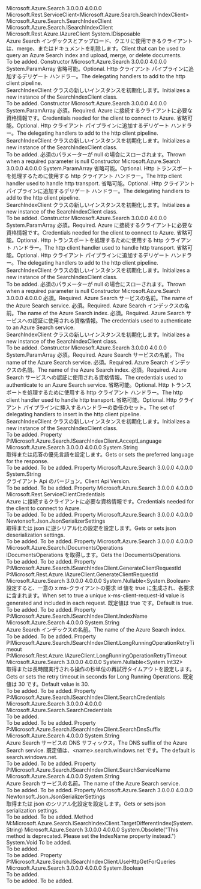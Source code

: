 <Type Name="SearchIndexClient" FullName="Microsoft.Azure.Search.SearchIndexClient">
  <TypeSignature Language="C#" Value="public class SearchIndexClient : Microsoft.Rest.ServiceClient&lt;Microsoft.Azure.Search.SearchIndexClient&gt;, IDisposable, Microsoft.Azure.Search.ISearchIndexClient, Microsoft.Rest.Azure.IAzureClient" />
  <TypeSignature Language="ILAsm" Value=".class public auto ansi beforefieldinit SearchIndexClient extends Microsoft.Rest.ServiceClient`1&lt;class Microsoft.Azure.Search.SearchIndexClient&gt; implements class Microsoft.Azure.Search.ISearchIndexClient, class Microsoft.Rest.Azure.IAzureClient, class System.IDisposable" />
  <TypeSignature Language="DocId" Value="T:Microsoft.Azure.Search.SearchIndexClient" />
  <TypeSignature Language="VB.NET" Value="Public Class SearchIndexClient&#xA;Inherits ServiceClient(Of SearchIndexClient)&#xA;Implements IAzureClient, IDisposable, ISearchIndexClient" />
  <TypeSignature Language="F#" Value="type SearchIndexClient = class&#xA;    inherit ServiceClient&lt;SearchIndexClient&gt;&#xA;    interface ISearchIndexClient&#xA;    interface IDisposable&#xA;    interface IAzureClient" />
  <AssemblyInfo>
    <AssemblyName>Microsoft.Azure.Search</AssemblyName>
    <AssemblyVersion>3.0.0.0</AssemblyVersion>
    <AssemblyVersion>4.0.0.0</AssemblyVersion>
  </AssemblyInfo>
  <Base>
    <BaseTypeName>Microsoft.Rest.ServiceClient&lt;Microsoft.Azure.Search.SearchIndexClient&gt;</BaseTypeName>
    <BaseTypeArguments>
      <BaseTypeArgument TypeParamName="!0">Microsoft.Azure.Search.SearchIndexClient</BaseTypeArgument>
    </BaseTypeArguments>
  </Base>
  <Interfaces>
    <Interface>
      <InterfaceName>Microsoft.Azure.Search.ISearchIndexClient</InterfaceName>
    </Interface>
    <Interface>
      <InterfaceName>Microsoft.Rest.Azure.IAzureClient</InterfaceName>
    </Interface>
    <Interface>
      <InterfaceName>System.IDisposable</InterfaceName>
    </Interface>
  </Interfaces>
  <Docs>
    <summary>
            <span data-ttu-id="2dbe0-101">Azure Search インデックスとアップロード、クエリに使用できるクライアントは、merge、またはドキュメントを削除します。</span><span class="sxs-lookup"><span data-stu-id="2dbe0-101">Client that can be used to query an Azure Search index and upload, merge, or delete documents.</span></span>
            </summary>
    <remarks>To be added.</remarks>
  </Docs>
  <Members>
    <Member MemberName=".ctor">
      <MemberSignature Language="C#" Value="protected SearchIndexClient (params System.Net.Http.DelegatingHandler[] handlers);" />
      <MemberSignature Language="ILAsm" Value=".method familyhidebysig specialname rtspecialname instance void .ctor(class System.Net.Http.DelegatingHandler[] handlers) cil managed" />
      <MemberSignature Language="DocId" Value="M:Microsoft.Azure.Search.SearchIndexClient.#ctor(System.Net.Http.DelegatingHandler[])" />
      <MemberSignature Language="VB.NET" Value="Protected Sub New (ParamArray handlers As DelegatingHandler())" />
      <MemberSignature Language="F#" Value="new Microsoft.Azure.Search.SearchIndexClient : System.Net.Http.DelegatingHandler[] -&gt; Microsoft.Azure.Search.SearchIndexClient" Usage="new Microsoft.Azure.Search.SearchIndexClient handlers" />
      <MemberType>Constructor</MemberType>
      <AssemblyInfo>
        <AssemblyName>Microsoft.Azure.Search</AssemblyName>
        <AssemblyVersion>3.0.0.0</AssemblyVersion>
        <AssemblyVersion>4.0.0.0</AssemblyVersion>
      </AssemblyInfo>
      <Parameters>
        <Parameter Name="handlers" Type="System.Net.Http.DelegatingHandler[]">
          <Attributes>
            <Attribute>
              <AttributeName>System.ParamArray</AttributeName>
            </Attribute>
          </Attributes>
        </Parameter>
      </Parameters>
      <Docs>
        <param name="handlers">
            <span data-ttu-id="2dbe0-102">省略可能。</span><span class="sxs-lookup"><span data-stu-id="2dbe0-102">Optional.</span></span> <span data-ttu-id="2dbe0-103">Http クライアント パイプラインに追加するデリゲート ハンドラー。</span><span class="sxs-lookup"><span data-stu-id="2dbe0-103">The delegating handlers to add to the http client pipeline.</span></span>
            </param>
        <summary>
            <span data-ttu-id="2dbe0-104">SearchIndexClient クラスの新しいインスタンスを初期化します。</span><span class="sxs-lookup"><span data-stu-id="2dbe0-104">Initializes a new instance of the SearchIndexClient class.</span></span>
            </summary>
        <remarks>To be added.</remarks>
      </Docs>
    </Member>
    <Member MemberName=".ctor">
      <MemberSignature Language="C#" Value="public SearchIndexClient (Microsoft.Rest.ServiceClientCredentials credentials, params System.Net.Http.DelegatingHandler[] handlers);" />
      <MemberSignature Language="ILAsm" Value=".method public hidebysig specialname rtspecialname instance void .ctor(class Microsoft.Rest.ServiceClientCredentials credentials, class System.Net.Http.DelegatingHandler[] handlers) cil managed" />
      <MemberSignature Language="DocId" Value="M:Microsoft.Azure.Search.SearchIndexClient.#ctor(Microsoft.Rest.ServiceClientCredentials,System.Net.Http.DelegatingHandler[])" />
      <MemberSignature Language="VB.NET" Value="Public Sub New (credentials As ServiceClientCredentials, ParamArray handlers As DelegatingHandler())" />
      <MemberSignature Language="F#" Value="new Microsoft.Azure.Search.SearchIndexClient : Microsoft.Rest.ServiceClientCredentials * System.Net.Http.DelegatingHandler[] -&gt; Microsoft.Azure.Search.SearchIndexClient" Usage="new Microsoft.Azure.Search.SearchIndexClient (credentials, handlers)" />
      <MemberType>Constructor</MemberType>
      <AssemblyInfo>
        <AssemblyName>Microsoft.Azure.Search</AssemblyName>
        <AssemblyVersion>3.0.0.0</AssemblyVersion>
        <AssemblyVersion>4.0.0.0</AssemblyVersion>
      </AssemblyInfo>
      <Parameters>
        <Parameter Name="credentials" Type="Microsoft.Rest.ServiceClientCredentials" />
        <Parameter Name="handlers" Type="System.Net.Http.DelegatingHandler[]">
          <Attributes>
            <Attribute>
              <AttributeName>System.ParamArray</AttributeName>
            </Attribute>
          </Attributes>
        </Parameter>
      </Parameters>
      <Docs>
        <param name="credentials">
            <span data-ttu-id="2dbe0-105">必須。</span><span class="sxs-lookup"><span data-stu-id="2dbe0-105">Required.</span></span> <span data-ttu-id="2dbe0-106">Azure に接続するクライアントに必要な資格情報です。</span><span class="sxs-lookup"><span data-stu-id="2dbe0-106">Credentials needed for the client to connect to Azure.</span></span>
            </param>
        <param name="handlers">
            <span data-ttu-id="2dbe0-107">省略可能。</span><span class="sxs-lookup"><span data-stu-id="2dbe0-107">Optional.</span></span> <span data-ttu-id="2dbe0-108">Http クライアント パイプラインに追加するデリゲート ハンドラー。</span><span class="sxs-lookup"><span data-stu-id="2dbe0-108">The delegating handlers to add to the http client pipeline.</span></span>
            </param>
        <summary>
            <span data-ttu-id="2dbe0-109">SearchIndexClient クラスの新しいインスタンスを初期化します。</span><span class="sxs-lookup"><span data-stu-id="2dbe0-109">Initializes a new instance of the SearchIndexClient class.</span></span>
            </summary>
        <remarks>To be added.</remarks>
        <exception cref="T:System.ArgumentNullException">
            <span data-ttu-id="2dbe0-110">必須のパラメーターが null の場合にスローされます。</span><span class="sxs-lookup"><span data-stu-id="2dbe0-110">Thrown when a required parameter is null</span></span>
            </exception>
      </Docs>
    </Member>
    <Member MemberName=".ctor">
      <MemberSignature Language="C#" Value="protected SearchIndexClient (System.Net.Http.HttpClientHandler rootHandler, params System.Net.Http.DelegatingHandler[] handlers);" />
      <MemberSignature Language="ILAsm" Value=".method familyhidebysig specialname rtspecialname instance void .ctor(class System.Net.Http.HttpClientHandler rootHandler, class System.Net.Http.DelegatingHandler[] handlers) cil managed" />
      <MemberSignature Language="DocId" Value="M:Microsoft.Azure.Search.SearchIndexClient.#ctor(System.Net.Http.HttpClientHandler,System.Net.Http.DelegatingHandler[])" />
      <MemberSignature Language="VB.NET" Value="Protected Sub New (rootHandler As HttpClientHandler, ParamArray handlers As DelegatingHandler())" />
      <MemberSignature Language="F#" Value="new Microsoft.Azure.Search.SearchIndexClient : System.Net.Http.HttpClientHandler * System.Net.Http.DelegatingHandler[] -&gt; Microsoft.Azure.Search.SearchIndexClient" Usage="new Microsoft.Azure.Search.SearchIndexClient (rootHandler, handlers)" />
      <MemberType>Constructor</MemberType>
      <AssemblyInfo>
        <AssemblyName>Microsoft.Azure.Search</AssemblyName>
        <AssemblyVersion>3.0.0.0</AssemblyVersion>
        <AssemblyVersion>4.0.0.0</AssemblyVersion>
      </AssemblyInfo>
      <Parameters>
        <Parameter Name="rootHandler" Type="System.Net.Http.HttpClientHandler" />
        <Parameter Name="handlers" Type="System.Net.Http.DelegatingHandler[]">
          <Attributes>
            <Attribute>
              <AttributeName>System.ParamArray</AttributeName>
            </Attribute>
          </Attributes>
        </Parameter>
      </Parameters>
      <Docs>
        <param name="rootHandler">
            <span data-ttu-id="2dbe0-111">省略可能。</span><span class="sxs-lookup"><span data-stu-id="2dbe0-111">Optional.</span></span> <span data-ttu-id="2dbe0-112">Http トランスポートを処理するために使用する http クライアント ハンドラー。</span><span class="sxs-lookup"><span data-stu-id="2dbe0-112">The http client handler used to handle http transport.</span></span>
            </param>
        <param name="handlers">
            <span data-ttu-id="2dbe0-113">省略可能。</span><span class="sxs-lookup"><span data-stu-id="2dbe0-113">Optional.</span></span> <span data-ttu-id="2dbe0-114">Http クライアント パイプラインに追加するデリゲート ハンドラー。</span><span class="sxs-lookup"><span data-stu-id="2dbe0-114">The delegating handlers to add to the http client pipeline.</span></span>
            </param>
        <summary>
            <span data-ttu-id="2dbe0-115">SearchIndexClient クラスの新しいインスタンスを初期化します。</span><span class="sxs-lookup"><span data-stu-id="2dbe0-115">Initializes a new instance of the SearchIndexClient class.</span></span>
            </summary>
        <remarks>To be added.</remarks>
      </Docs>
    </Member>
    <Member MemberName=".ctor">
      <MemberSignature Language="C#" Value="public SearchIndexClient (Microsoft.Rest.ServiceClientCredentials credentials, System.Net.Http.HttpClientHandler rootHandler, params System.Net.Http.DelegatingHandler[] handlers);" />
      <MemberSignature Language="ILAsm" Value=".method public hidebysig specialname rtspecialname instance void .ctor(class Microsoft.Rest.ServiceClientCredentials credentials, class System.Net.Http.HttpClientHandler rootHandler, class System.Net.Http.DelegatingHandler[] handlers) cil managed" />
      <MemberSignature Language="DocId" Value="M:Microsoft.Azure.Search.SearchIndexClient.#ctor(Microsoft.Rest.ServiceClientCredentials,System.Net.Http.HttpClientHandler,System.Net.Http.DelegatingHandler[])" />
      <MemberSignature Language="VB.NET" Value="Public Sub New (credentials As ServiceClientCredentials, rootHandler As HttpClientHandler, ParamArray handlers As DelegatingHandler())" />
      <MemberSignature Language="F#" Value="new Microsoft.Azure.Search.SearchIndexClient : Microsoft.Rest.ServiceClientCredentials * System.Net.Http.HttpClientHandler * System.Net.Http.DelegatingHandler[] -&gt; Microsoft.Azure.Search.SearchIndexClient" Usage="new Microsoft.Azure.Search.SearchIndexClient (credentials, rootHandler, handlers)" />
      <MemberType>Constructor</MemberType>
      <AssemblyInfo>
        <AssemblyName>Microsoft.Azure.Search</AssemblyName>
        <AssemblyVersion>3.0.0.0</AssemblyVersion>
        <AssemblyVersion>4.0.0.0</AssemblyVersion>
      </AssemblyInfo>
      <Parameters>
        <Parameter Name="credentials" Type="Microsoft.Rest.ServiceClientCredentials" />
        <Parameter Name="rootHandler" Type="System.Net.Http.HttpClientHandler" />
        <Parameter Name="handlers" Type="System.Net.Http.DelegatingHandler[]">
          <Attributes>
            <Attribute>
              <AttributeName>System.ParamArray</AttributeName>
            </Attribute>
          </Attributes>
        </Parameter>
      </Parameters>
      <Docs>
        <param name="credentials">
            <span data-ttu-id="2dbe0-116">必須。</span><span class="sxs-lookup"><span data-stu-id="2dbe0-116">Required.</span></span> <span data-ttu-id="2dbe0-117">Azure に接続するクライアントに必要な資格情報です。</span><span class="sxs-lookup"><span data-stu-id="2dbe0-117">Credentials needed for the client to connect to Azure.</span></span>
            </param>
        <param name="rootHandler">
            <span data-ttu-id="2dbe0-118">省略可能。</span><span class="sxs-lookup"><span data-stu-id="2dbe0-118">Optional.</span></span> <span data-ttu-id="2dbe0-119">Http トランスポートを処理するために使用する http クライアント ハンドラー。</span><span class="sxs-lookup"><span data-stu-id="2dbe0-119">The http client handler used to handle http transport.</span></span>
            </param>
        <param name="handlers">
            <span data-ttu-id="2dbe0-120">省略可能。</span><span class="sxs-lookup"><span data-stu-id="2dbe0-120">Optional.</span></span> <span data-ttu-id="2dbe0-121">Http クライアント パイプラインに追加するデリゲート ハンドラー。</span><span class="sxs-lookup"><span data-stu-id="2dbe0-121">The delegating handlers to add to the http client pipeline.</span></span>
            </param>
        <summary>
            <span data-ttu-id="2dbe0-122">SearchIndexClient クラスの新しいインスタンスを初期化します。</span><span class="sxs-lookup"><span data-stu-id="2dbe0-122">Initializes a new instance of the SearchIndexClient class.</span></span>
            </summary>
        <remarks>To be added.</remarks>
        <exception cref="T:System.ArgumentNullException">
            <span data-ttu-id="2dbe0-123">必須のパラメーターが null の場合にスローされます。</span><span class="sxs-lookup"><span data-stu-id="2dbe0-123">Thrown when a required parameter is null</span></span>
            </exception>
      </Docs>
    </Member>
    <Member MemberName=".ctor">
      <MemberSignature Language="C#" Value="public SearchIndexClient (string searchServiceName, string indexName, Microsoft.Azure.Search.SearchCredentials credentials);" />
      <MemberSignature Language="ILAsm" Value=".method public hidebysig specialname rtspecialname instance void .ctor(string searchServiceName, string indexName, class Microsoft.Azure.Search.SearchCredentials credentials) cil managed" />
      <MemberSignature Language="DocId" Value="M:Microsoft.Azure.Search.SearchIndexClient.#ctor(System.String,System.String,Microsoft.Azure.Search.SearchCredentials)" />
      <MemberSignature Language="VB.NET" Value="Public Sub New (searchServiceName As String, indexName As String, credentials As SearchCredentials)" />
      <MemberSignature Language="F#" Value="new Microsoft.Azure.Search.SearchIndexClient : string * string * Microsoft.Azure.Search.SearchCredentials -&gt; Microsoft.Azure.Search.SearchIndexClient" Usage="new Microsoft.Azure.Search.SearchIndexClient (searchServiceName, indexName, credentials)" />
      <MemberType>Constructor</MemberType>
      <AssemblyInfo>
        <AssemblyName>Microsoft.Azure.Search</AssemblyName>
        <AssemblyVersion>3.0.0.0</AssemblyVersion>
        <AssemblyVersion>4.0.0.0</AssemblyVersion>
      </AssemblyInfo>
      <Parameters>
        <Parameter Name="searchServiceName" Type="System.String" />
        <Parameter Name="indexName" Type="System.String" />
        <Parameter Name="credentials" Type="Microsoft.Azure.Search.SearchCredentials" />
      </Parameters>
      <Docs>
        <param name="searchServiceName"><span data-ttu-id="2dbe0-124">必須。</span><span class="sxs-lookup"><span data-stu-id="2dbe0-124">Required.</span></span> <span data-ttu-id="2dbe0-125">Azure Search サービスの名前。</span><span class="sxs-lookup"><span data-stu-id="2dbe0-125">The name of the Azure Search service.</span></span></param>
        <param name="indexName"><span data-ttu-id="2dbe0-126">必須。</span><span class="sxs-lookup"><span data-stu-id="2dbe0-126">Required.</span></span> <span data-ttu-id="2dbe0-127">Azure Search インデックスの名前。</span><span class="sxs-lookup"><span data-stu-id="2dbe0-127">The name of the Azure Search index.</span></span></param>
        <param name="credentials"><span data-ttu-id="2dbe0-128">必須。</span><span class="sxs-lookup"><span data-stu-id="2dbe0-128">Required.</span></span> <span data-ttu-id="2dbe0-129">Azure Search サービスへの認証に使用される資格情報。</span><span class="sxs-lookup"><span data-stu-id="2dbe0-129">The credentials used to authenticate to an Azure Search service.</span></span>
            <see href="https://docs.microsoft.com/rest/api/searchservice/" /></param>
        <summary>
            <span data-ttu-id="2dbe0-130">SearchIndexClient クラスの新しいインスタンスを初期化します。</span><span class="sxs-lookup"><span data-stu-id="2dbe0-130">Initializes a new instance of the SearchIndexClient class.</span></span>
            </summary>
        <remarks>To be added.</remarks>
      </Docs>
    </Member>
    <Member MemberName=".ctor">
      <MemberSignature Language="C#" Value="public SearchIndexClient (string searchServiceName, string indexName, Microsoft.Azure.Search.SearchCredentials credentials, System.Net.Http.HttpClientHandler rootHandler, params System.Net.Http.DelegatingHandler[] handlers);" />
      <MemberSignature Language="ILAsm" Value=".method public hidebysig specialname rtspecialname instance void .ctor(string searchServiceName, string indexName, class Microsoft.Azure.Search.SearchCredentials credentials, class System.Net.Http.HttpClientHandler rootHandler, class System.Net.Http.DelegatingHandler[] handlers) cil managed" />
      <MemberSignature Language="DocId" Value="M:Microsoft.Azure.Search.SearchIndexClient.#ctor(System.String,System.String,Microsoft.Azure.Search.SearchCredentials,System.Net.Http.HttpClientHandler,System.Net.Http.DelegatingHandler[])" />
      <MemberSignature Language="VB.NET" Value="Public Sub New (searchServiceName As String, indexName As String, credentials As SearchCredentials, rootHandler As HttpClientHandler, ParamArray handlers As DelegatingHandler())" />
      <MemberSignature Language="F#" Value="new Microsoft.Azure.Search.SearchIndexClient : string * string * Microsoft.Azure.Search.SearchCredentials * System.Net.Http.HttpClientHandler * System.Net.Http.DelegatingHandler[] -&gt; Microsoft.Azure.Search.SearchIndexClient" Usage="new Microsoft.Azure.Search.SearchIndexClient (searchServiceName, indexName, credentials, rootHandler, handlers)" />
      <MemberType>Constructor</MemberType>
      <AssemblyInfo>
        <AssemblyName>Microsoft.Azure.Search</AssemblyName>
        <AssemblyVersion>3.0.0.0</AssemblyVersion>
        <AssemblyVersion>4.0.0.0</AssemblyVersion>
      </AssemblyInfo>
      <Parameters>
        <Parameter Name="searchServiceName" Type="System.String" />
        <Parameter Name="indexName" Type="System.String" />
        <Parameter Name="credentials" Type="Microsoft.Azure.Search.SearchCredentials" />
        <Parameter Name="rootHandler" Type="System.Net.Http.HttpClientHandler" />
        <Parameter Name="handlers" Type="System.Net.Http.DelegatingHandler[]">
          <Attributes>
            <Attribute>
              <AttributeName>System.ParamArray</AttributeName>
            </Attribute>
          </Attributes>
        </Parameter>
      </Parameters>
      <Docs>
        <param name="searchServiceName"><span data-ttu-id="2dbe0-131">必須。</span><span class="sxs-lookup"><span data-stu-id="2dbe0-131">Required.</span></span> <span data-ttu-id="2dbe0-132">Azure Search サービスの名前。</span><span class="sxs-lookup"><span data-stu-id="2dbe0-132">The name of the Azure Search service.</span></span></param>
        <param name="indexName"><span data-ttu-id="2dbe0-133">必須。</span><span class="sxs-lookup"><span data-stu-id="2dbe0-133">Required.</span></span> <span data-ttu-id="2dbe0-134">Azure Search インデックスの名前。</span><span class="sxs-lookup"><span data-stu-id="2dbe0-134">The name of the Azure Search index.</span></span></param>
        <param name="credentials"><span data-ttu-id="2dbe0-135">必須。</span><span class="sxs-lookup"><span data-stu-id="2dbe0-135">Required.</span></span> <span data-ttu-id="2dbe0-136">Azure Search サービスへの認証に使用される資格情報。</span><span class="sxs-lookup"><span data-stu-id="2dbe0-136">The credentials used to authenticate to an Azure Search service.</span></span>
            <see href="https://docs.microsoft.com/rest/api/searchservice/" /></param>
        <param name="rootHandler">
            <span data-ttu-id="2dbe0-137">省略可能。</span><span class="sxs-lookup"><span data-stu-id="2dbe0-137">Optional.</span></span> <span data-ttu-id="2dbe0-138">Http トランスポートを処理するために使用する http クライアント ハンドラー。</span><span class="sxs-lookup"><span data-stu-id="2dbe0-138">The http client handler used to handle http transport.</span></span>
            </param>
        <param name="handlers">
            <span data-ttu-id="2dbe0-139">省略可能。</span><span class="sxs-lookup"><span data-stu-id="2dbe0-139">Optional.</span></span> <span data-ttu-id="2dbe0-140">Http クライアント パイプラインに挿入するハンドラーの委任のセット。</span><span class="sxs-lookup"><span data-stu-id="2dbe0-140">The set of delegating handlers to insert in the http client pipeline.</span></span>
            </param>
        <summary>
            <span data-ttu-id="2dbe0-141">SearchIndexClient クラスの新しいインスタンスを初期化します。</span><span class="sxs-lookup"><span data-stu-id="2dbe0-141">Initializes a new instance of the SearchIndexClient class.</span></span>
            </summary>
        <remarks>To be added.</remarks>
      </Docs>
    </Member>
    <Member MemberName="AcceptLanguage">
      <MemberSignature Language="C#" Value="public string AcceptLanguage { get; set; }" />
      <MemberSignature Language="ILAsm" Value=".property instance string AcceptLanguage" />
      <MemberSignature Language="DocId" Value="P:Microsoft.Azure.Search.SearchIndexClient.AcceptLanguage" />
      <MemberSignature Language="VB.NET" Value="Public Property AcceptLanguage As String" />
      <MemberSignature Language="F#" Value="member this.AcceptLanguage : string with get, set" Usage="Microsoft.Azure.Search.SearchIndexClient.AcceptLanguage" />
      <MemberType>Property</MemberType>
      <Implements>
        <InterfaceMember>P:Microsoft.Azure.Search.ISearchIndexClient.AcceptLanguage</InterfaceMember>
      </Implements>
      <AssemblyInfo>
        <AssemblyName>Microsoft.Azure.Search</AssemblyName>
        <AssemblyVersion>3.0.0.0</AssemblyVersion>
        <AssemblyVersion>4.0.0.0</AssemblyVersion>
      </AssemblyInfo>
      <ReturnValue>
        <ReturnType>System.String</ReturnType>
      </ReturnValue>
      <Docs>
        <summary>
            <span data-ttu-id="2dbe0-142">取得または応答の優先言語を設定します。</span><span class="sxs-lookup"><span data-stu-id="2dbe0-142">Gets or sets the preferred language for the response.</span></span>
            </summary>
        <value>To be added.</value>
        <remarks>To be added.</remarks>
      </Docs>
    </Member>
    <Member MemberName="ApiVersion">
      <MemberSignature Language="C#" Value="public string ApiVersion { get; }" />
      <MemberSignature Language="ILAsm" Value=".property instance string ApiVersion" />
      <MemberSignature Language="DocId" Value="P:Microsoft.Azure.Search.SearchIndexClient.ApiVersion" />
      <MemberSignature Language="VB.NET" Value="Public ReadOnly Property ApiVersion As String" />
      <MemberSignature Language="F#" Value="member this.ApiVersion : string" Usage="Microsoft.Azure.Search.SearchIndexClient.ApiVersion" />
      <MemberType>Property</MemberType>
      <AssemblyInfo>
        <AssemblyName>Microsoft.Azure.Search</AssemblyName>
        <AssemblyVersion>3.0.0.0</AssemblyVersion>
        <AssemblyVersion>4.0.0.0</AssemblyVersion>
      </AssemblyInfo>
      <ReturnValue>
        <ReturnType>System.String</ReturnType>
      </ReturnValue>
      <Docs>
        <summary>
            <span data-ttu-id="2dbe0-143">クライアント Api のバージョン。</span><span class="sxs-lookup"><span data-stu-id="2dbe0-143">Client Api Version.</span></span>
            </summary>
        <value>To be added.</value>
        <remarks>To be added.</remarks>
      </Docs>
    </Member>
    <Member MemberName="Credentials">
      <MemberSignature Language="C#" Value="public Microsoft.Rest.ServiceClientCredentials Credentials { get; }" />
      <MemberSignature Language="ILAsm" Value=".property instance class Microsoft.Rest.ServiceClientCredentials Credentials" />
      <MemberSignature Language="DocId" Value="P:Microsoft.Azure.Search.SearchIndexClient.Credentials" />
      <MemberSignature Language="VB.NET" Value="Public ReadOnly Property Credentials As ServiceClientCredentials" />
      <MemberSignature Language="F#" Value="member this.Credentials : Microsoft.Rest.ServiceClientCredentials" Usage="Microsoft.Azure.Search.SearchIndexClient.Credentials" />
      <MemberType>Property</MemberType>
      <AssemblyInfo>
        <AssemblyName>Microsoft.Azure.Search</AssemblyName>
        <AssemblyVersion>3.0.0.0</AssemblyVersion>
        <AssemblyVersion>4.0.0.0</AssemblyVersion>
      </AssemblyInfo>
      <ReturnValue>
        <ReturnType>Microsoft.Rest.ServiceClientCredentials</ReturnType>
      </ReturnValue>
      <Docs>
        <summary>
            <span data-ttu-id="2dbe0-144">Azure に接続するクライアントに必要な資格情報です。</span><span class="sxs-lookup"><span data-stu-id="2dbe0-144">Credentials needed for the client to connect to Azure.</span></span>
            </summary>
        <value>To be added.</value>
        <remarks>To be added.</remarks>
      </Docs>
    </Member>
    <Member MemberName="DeserializationSettings">
      <MemberSignature Language="C#" Value="public Newtonsoft.Json.JsonSerializerSettings DeserializationSettings { get; }" />
      <MemberSignature Language="ILAsm" Value=".property instance class Newtonsoft.Json.JsonSerializerSettings DeserializationSettings" />
      <MemberSignature Language="DocId" Value="P:Microsoft.Azure.Search.SearchIndexClient.DeserializationSettings" />
      <MemberSignature Language="VB.NET" Value="Public ReadOnly Property DeserializationSettings As JsonSerializerSettings" />
      <MemberSignature Language="F#" Value="member this.DeserializationSettings : Newtonsoft.Json.JsonSerializerSettings" Usage="Microsoft.Azure.Search.SearchIndexClient.DeserializationSettings" />
      <MemberType>Property</MemberType>
      <AssemblyInfo>
        <AssemblyName>Microsoft.Azure.Search</AssemblyName>
        <AssemblyVersion>3.0.0.0</AssemblyVersion>
        <AssemblyVersion>4.0.0.0</AssemblyVersion>
      </AssemblyInfo>
      <ReturnValue>
        <ReturnType>Newtonsoft.Json.JsonSerializerSettings</ReturnType>
      </ReturnValue>
      <Docs>
        <summary>
            <span data-ttu-id="2dbe0-145">取得または json に逆シリアル化の設定を設定します。</span><span class="sxs-lookup"><span data-stu-id="2dbe0-145">Gets or sets json deserialization settings.</span></span>
            </summary>
        <value>To be added.</value>
        <remarks>To be added.</remarks>
      </Docs>
    </Member>
    <Member MemberName="Documents">
      <MemberSignature Language="C#" Value="public Microsoft.Azure.Search.IDocumentsOperations Documents { get; }" />
      <MemberSignature Language="ILAsm" Value=".property instance class Microsoft.Azure.Search.IDocumentsOperations Documents" />
      <MemberSignature Language="DocId" Value="P:Microsoft.Azure.Search.SearchIndexClient.Documents" />
      <MemberSignature Language="VB.NET" Value="Public ReadOnly Property Documents As IDocumentsOperations" />
      <MemberSignature Language="F#" Value="member this.Documents : Microsoft.Azure.Search.IDocumentsOperations" Usage="Microsoft.Azure.Search.SearchIndexClient.Documents" />
      <MemberType>Property</MemberType>
      <AssemblyInfo>
        <AssemblyName>Microsoft.Azure.Search</AssemblyName>
        <AssemblyVersion>3.0.0.0</AssemblyVersion>
        <AssemblyVersion>4.0.0.0</AssemblyVersion>
      </AssemblyInfo>
      <ReturnValue>
        <ReturnType>Microsoft.Azure.Search.IDocumentsOperations</ReturnType>
      </ReturnValue>
      <Docs>
        <summary>
            <span data-ttu-id="2dbe0-146">IDocumentsOperations を取得します。</span><span class="sxs-lookup"><span data-stu-id="2dbe0-146">Gets the IDocumentsOperations.</span></span>
            </summary>
        <value>To be added.</value>
        <remarks>To be added.</remarks>
      </Docs>
    </Member>
    <Member MemberName="GenerateClientRequestId">
      <MemberSignature Language="C#" Value="public Nullable&lt;bool&gt; GenerateClientRequestId { get; set; }" />
      <MemberSignature Language="ILAsm" Value=".property instance valuetype System.Nullable`1&lt;bool&gt; GenerateClientRequestId" />
      <MemberSignature Language="DocId" Value="P:Microsoft.Azure.Search.SearchIndexClient.GenerateClientRequestId" />
      <MemberSignature Language="VB.NET" Value="Public Property GenerateClientRequestId As Nullable(Of Boolean)" />
      <MemberSignature Language="F#" Value="member this.GenerateClientRequestId : Nullable&lt;bool&gt; with get, set" Usage="Microsoft.Azure.Search.SearchIndexClient.GenerateClientRequestId" />
      <MemberType>Property</MemberType>
      <Implements>
        <InterfaceMember>P:Microsoft.Azure.Search.ISearchIndexClient.GenerateClientRequestId</InterfaceMember>
        <InterfaceMember>P:Microsoft.Rest.Azure.IAzureClient.GenerateClientRequestId</InterfaceMember>
      </Implements>
      <AssemblyInfo>
        <AssemblyName>Microsoft.Azure.Search</AssemblyName>
        <AssemblyVersion>3.0.0.0</AssemblyVersion>
        <AssemblyVersion>4.0.0.0</AssemblyVersion>
      </AssemblyInfo>
      <ReturnValue>
        <ReturnType>System.Nullable&lt;System.Boolean&gt;</ReturnType>
      </ReturnValue>
      <Docs>
        <summary>
            <span data-ttu-id="2dbe0-147">設定すると、一意の x ms-クライアントの要求 id 値を true に生成され、各要求に含まれます。</span><span class="sxs-lookup"><span data-stu-id="2dbe0-147">When set to true a unique x-ms-client-request-id value is generated and included in each request.</span></span> <span data-ttu-id="2dbe0-148">既定値は true です。</span><span class="sxs-lookup"><span data-stu-id="2dbe0-148">Default is true.</span></span>
            </summary>
        <value>To be added.</value>
        <remarks>To be added.</remarks>
      </Docs>
    </Member>
    <Member MemberName="IndexName">
      <MemberSignature Language="C#" Value="public string IndexName { get; set; }" />
      <MemberSignature Language="ILAsm" Value=".property instance string IndexName" />
      <MemberSignature Language="DocId" Value="P:Microsoft.Azure.Search.SearchIndexClient.IndexName" />
      <MemberSignature Language="VB.NET" Value="Public Property IndexName As String" />
      <MemberSignature Language="F#" Value="member this.IndexName : string with get, set" Usage="Microsoft.Azure.Search.SearchIndexClient.IndexName" />
      <MemberType>Property</MemberType>
      <Implements>
        <InterfaceMember>P:Microsoft.Azure.Search.ISearchIndexClient.IndexName</InterfaceMember>
      </Implements>
      <AssemblyInfo>
        <AssemblyName>Microsoft.Azure.Search</AssemblyName>
        <AssemblyVersion>4.0.0.0</AssemblyVersion>
      </AssemblyInfo>
      <ReturnValue>
        <ReturnType>System.String</ReturnType>
      </ReturnValue>
      <Docs>
        <summary>
            <span data-ttu-id="2dbe0-149">Azure Search インデックスの名前。</span><span class="sxs-lookup"><span data-stu-id="2dbe0-149">The name of the Azure Search index.</span></span>
            </summary>
        <value>To be added.</value>
        <remarks>To be added.</remarks>
      </Docs>
    </Member>
    <Member MemberName="LongRunningOperationRetryTimeout">
      <MemberSignature Language="C#" Value="public Nullable&lt;int&gt; LongRunningOperationRetryTimeout { get; set; }" />
      <MemberSignature Language="ILAsm" Value=".property instance valuetype System.Nullable`1&lt;int32&gt; LongRunningOperationRetryTimeout" />
      <MemberSignature Language="DocId" Value="P:Microsoft.Azure.Search.SearchIndexClient.LongRunningOperationRetryTimeout" />
      <MemberSignature Language="VB.NET" Value="Public Property LongRunningOperationRetryTimeout As Nullable(Of Integer)" />
      <MemberSignature Language="F#" Value="member this.LongRunningOperationRetryTimeout : Nullable&lt;int&gt; with get, set" Usage="Microsoft.Azure.Search.SearchIndexClient.LongRunningOperationRetryTimeout" />
      <MemberType>Property</MemberType>
      <Implements>
        <InterfaceMember>P:Microsoft.Azure.Search.ISearchIndexClient.LongRunningOperationRetryTimeout</InterfaceMember>
        <InterfaceMember>P:Microsoft.Rest.Azure.IAzureClient.LongRunningOperationRetryTimeout</InterfaceMember>
      </Implements>
      <AssemblyInfo>
        <AssemblyName>Microsoft.Azure.Search</AssemblyName>
        <AssemblyVersion>3.0.0.0</AssemblyVersion>
        <AssemblyVersion>4.0.0.0</AssemblyVersion>
      </AssemblyInfo>
      <ReturnValue>
        <ReturnType>System.Nullable&lt;System.Int32&gt;</ReturnType>
      </ReturnValue>
      <Docs>
        <summary>
            <span data-ttu-id="2dbe0-150">取得または長時間実行される操作の秒単位の再試行タイムアウトを設定します。</span><span class="sxs-lookup"><span data-stu-id="2dbe0-150">Gets or sets the retry timeout in seconds for Long Running Operations.</span></span>
            <span data-ttu-id="2dbe0-151">既定値は 30 です。</span><span class="sxs-lookup"><span data-stu-id="2dbe0-151">Default value is 30.</span></span>
            </summary>
        <value>To be added.</value>
        <remarks>To be added.</remarks>
      </Docs>
    </Member>
    <Member MemberName="SearchCredentials">
      <MemberSignature Language="C#" Value="public Microsoft.Azure.Search.SearchCredentials SearchCredentials { get; }" />
      <MemberSignature Language="ILAsm" Value=".property instance class Microsoft.Azure.Search.SearchCredentials SearchCredentials" />
      <MemberSignature Language="DocId" Value="P:Microsoft.Azure.Search.SearchIndexClient.SearchCredentials" />
      <MemberSignature Language="VB.NET" Value="Public ReadOnly Property SearchCredentials As SearchCredentials" />
      <MemberSignature Language="F#" Value="member this.SearchCredentials : Microsoft.Azure.Search.SearchCredentials" Usage="Microsoft.Azure.Search.SearchIndexClient.SearchCredentials" />
      <MemberType>Property</MemberType>
      <Implements>
        <InterfaceMember>P:Microsoft.Azure.Search.ISearchIndexClient.SearchCredentials</InterfaceMember>
      </Implements>
      <AssemblyInfo>
        <AssemblyName>Microsoft.Azure.Search</AssemblyName>
        <AssemblyVersion>3.0.0.0</AssemblyVersion>
        <AssemblyVersion>4.0.0.0</AssemblyVersion>
      </AssemblyInfo>
      <ReturnValue>
        <ReturnType>Microsoft.Azure.Search.SearchCredentials</ReturnType>
      </ReturnValue>
      <Docs>
        <summary>To be added.</summary>
        <value>To be added.</value>
        <remarks>To be added.</remarks>
        <inheritdoc />
      </Docs>
    </Member>
    <Member MemberName="SearchDnsSuffix">
      <MemberSignature Language="C#" Value="public string SearchDnsSuffix { get; set; }" />
      <MemberSignature Language="ILAsm" Value=".property instance string SearchDnsSuffix" />
      <MemberSignature Language="DocId" Value="P:Microsoft.Azure.Search.SearchIndexClient.SearchDnsSuffix" />
      <MemberSignature Language="VB.NET" Value="Public Property SearchDnsSuffix As String" />
      <MemberSignature Language="F#" Value="member this.SearchDnsSuffix : string with get, set" Usage="Microsoft.Azure.Search.SearchIndexClient.SearchDnsSuffix" />
      <MemberType>Property</MemberType>
      <Implements>
        <InterfaceMember>P:Microsoft.Azure.Search.ISearchIndexClient.SearchDnsSuffix</InterfaceMember>
      </Implements>
      <AssemblyInfo>
        <AssemblyName>Microsoft.Azure.Search</AssemblyName>
        <AssemblyVersion>4.0.0.0</AssemblyVersion>
      </AssemblyInfo>
      <ReturnValue>
        <ReturnType>System.String</ReturnType>
      </ReturnValue>
      <Docs>
        <summary>
            <span data-ttu-id="2dbe0-152">Azure Search サービスの DNS サフィックス。</span><span class="sxs-lookup"><span data-stu-id="2dbe0-152">The DNS suffix of the Azure Search service.</span></span> <span data-ttu-id="2dbe0-153">既定値は、&lt;name&gt;.search.windows.net です。</span><span class="sxs-lookup"><span data-stu-id="2dbe0-153">The default is search.windows.net.</span></span>
            </summary>
        <value>To be added.</value>
        <remarks>To be added.</remarks>
      </Docs>
    </Member>
    <Member MemberName="SearchServiceName">
      <MemberSignature Language="C#" Value="public string SearchServiceName { get; set; }" />
      <MemberSignature Language="ILAsm" Value=".property instance string SearchServiceName" />
      <MemberSignature Language="DocId" Value="P:Microsoft.Azure.Search.SearchIndexClient.SearchServiceName" />
      <MemberSignature Language="VB.NET" Value="Public Property SearchServiceName As String" />
      <MemberSignature Language="F#" Value="member this.SearchServiceName : string with get, set" Usage="Microsoft.Azure.Search.SearchIndexClient.SearchServiceName" />
      <MemberType>Property</MemberType>
      <Implements>
        <InterfaceMember>P:Microsoft.Azure.Search.ISearchIndexClient.SearchServiceName</InterfaceMember>
      </Implements>
      <AssemblyInfo>
        <AssemblyName>Microsoft.Azure.Search</AssemblyName>
        <AssemblyVersion>4.0.0.0</AssemblyVersion>
      </AssemblyInfo>
      <ReturnValue>
        <ReturnType>System.String</ReturnType>
      </ReturnValue>
      <Docs>
        <summary>
            <span data-ttu-id="2dbe0-154">Azure Search サービスの名前。</span><span class="sxs-lookup"><span data-stu-id="2dbe0-154">The name of the Azure Search service.</span></span>
            </summary>
        <value>To be added.</value>
        <remarks>To be added.</remarks>
      </Docs>
    </Member>
    <Member MemberName="SerializationSettings">
      <MemberSignature Language="C#" Value="public Newtonsoft.Json.JsonSerializerSettings SerializationSettings { get; }" />
      <MemberSignature Language="ILAsm" Value=".property instance class Newtonsoft.Json.JsonSerializerSettings SerializationSettings" />
      <MemberSignature Language="DocId" Value="P:Microsoft.Azure.Search.SearchIndexClient.SerializationSettings" />
      <MemberSignature Language="VB.NET" Value="Public ReadOnly Property SerializationSettings As JsonSerializerSettings" />
      <MemberSignature Language="F#" Value="member this.SerializationSettings : Newtonsoft.Json.JsonSerializerSettings" Usage="Microsoft.Azure.Search.SearchIndexClient.SerializationSettings" />
      <MemberType>Property</MemberType>
      <AssemblyInfo>
        <AssemblyName>Microsoft.Azure.Search</AssemblyName>
        <AssemblyVersion>3.0.0.0</AssemblyVersion>
        <AssemblyVersion>4.0.0.0</AssemblyVersion>
      </AssemblyInfo>
      <ReturnValue>
        <ReturnType>Newtonsoft.Json.JsonSerializerSettings</ReturnType>
      </ReturnValue>
      <Docs>
        <summary>
            <span data-ttu-id="2dbe0-155">取得または json のシリアル化設定を設定します。</span><span class="sxs-lookup"><span data-stu-id="2dbe0-155">Gets or sets json serialization settings.</span></span>
            </summary>
        <value>To be added.</value>
        <remarks>To be added.</remarks>
      </Docs>
    </Member>
    <Member MemberName="TargetDifferentIndex">
      <MemberSignature Language="C#" Value="public void TargetDifferentIndex (string newIndexName);" />
      <MemberSignature Language="ILAsm" Value=".method public hidebysig newslot virtual instance void TargetDifferentIndex(string newIndexName) cil managed" />
      <MemberSignature Language="DocId" Value="M:Microsoft.Azure.Search.SearchIndexClient.TargetDifferentIndex(System.String)" />
      <MemberSignature Language="VB.NET" Value="Public Sub TargetDifferentIndex (newIndexName As String)" />
      <MemberSignature Language="F#" Value="abstract member TargetDifferentIndex : string -&gt; unit&#xA;override this.TargetDifferentIndex : string -&gt; unit" Usage="searchIndexClient.TargetDifferentIndex newIndexName" />
      <MemberType>Method</MemberType>
      <Implements>
        <InterfaceMember>M:Microsoft.Azure.Search.ISearchIndexClient.TargetDifferentIndex(System.String)</InterfaceMember>
      </Implements>
      <AssemblyInfo>
        <AssemblyName>Microsoft.Azure.Search</AssemblyName>
        <AssemblyVersion>3.0.0.0</AssemblyVersion>
        <AssemblyVersion>4.0.0.0</AssemblyVersion>
      </AssemblyInfo>
      <Attributes>
        <Attribute>
          <AttributeName>System.Obsolete("This method is deprecated. Please set the IndexName property instead.")</AttributeName>
        </Attribute>
      </Attributes>
      <ReturnValue>
        <ReturnType>System.Void</ReturnType>
      </ReturnValue>
      <Parameters>
        <Parameter Name="newIndexName" Type="System.String" />
      </Parameters>
      <Docs>
        <param name="newIndexName">To be added.</param>
        <summary>To be added.</summary>
        <remarks>To be added.</remarks>
        <inheritdoc />
      </Docs>
    </Member>
    <Member MemberName="UseHttpGetForQueries">
      <MemberSignature Language="C#" Value="public bool UseHttpGetForQueries { get; set; }" />
      <MemberSignature Language="ILAsm" Value=".property instance bool UseHttpGetForQueries" />
      <MemberSignature Language="DocId" Value="P:Microsoft.Azure.Search.SearchIndexClient.UseHttpGetForQueries" />
      <MemberSignature Language="VB.NET" Value="Public Property UseHttpGetForQueries As Boolean" />
      <MemberSignature Language="F#" Value="member this.UseHttpGetForQueries : bool with get, set" Usage="Microsoft.Azure.Search.SearchIndexClient.UseHttpGetForQueries" />
      <MemberType>Property</MemberType>
      <Implements>
        <InterfaceMember>P:Microsoft.Azure.Search.ISearchIndexClient.UseHttpGetForQueries</InterfaceMember>
      </Implements>
      <AssemblyInfo>
        <AssemblyName>Microsoft.Azure.Search</AssemblyName>
        <AssemblyVersion>3.0.0.0</AssemblyVersion>
        <AssemblyVersion>4.0.0.0</AssemblyVersion>
      </AssemblyInfo>
      <ReturnValue>
        <ReturnType>System.Boolean</ReturnType>
      </ReturnValue>
      <Docs>
        <summary>To be added.</summary>
        <value>To be added.</value>
        <remarks>To be added.</remarks>
        <inheritdoc />
      </Docs>
    </Member>
  </Members>
</Type>
